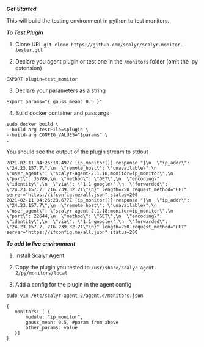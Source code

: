 ***Get Started***

This will build the testing environment in python to test monitors. 


***To Test Plugin***
1. Clone URL 
``git clone https://github.com/scalyr/scalyr-monitor-tester.git``


2. Declare you agent plugin or test one in the `/monitors` folder (omit the .py extension)

```
EXPORT plugin=test_monitor
```

3. Declare your parameters as a string

```
Export params="{ gauss_mean: 0.5 }"
```

4. Build docker container and pass args

```
sudo docker build \
--build-arg testFile=$plugin \
--build-arg CONFIG_VALUES="$params" \
.
```

You should see the output of the plugin stream to stdout

```
2021-02-11 04:26:18.497Z [ip_monitor()] response "{\n  \"ip_addr\": \"24.23.157.7\",\n  \"remote_host\": \"unavailable\",\n  \"user_agent\": \"scalyr-agent-2.1.18;monitor=ip_monitor\",\n  \"port\": 35786,\n  \"method\": \"GET\",\n  \"encoding\": \"identity\",\n  \"via\": \"1.1 google\",\n  \"forwarded\": \"24.23.157.7, 216.239.32.21\"\n}" length=250 request_method="GET" server="https://ifconfig.me/all.json" status=200
2021-02-11 04:26:23.677Z [ip_monitor()] response "{\n  \"ip_addr\": \"24.23.157.7\",\n  \"remote_host\": \"unavailable\",\n  \"user_agent\": \"scalyr-agent-2.1.18;monitor=ip_monitor\",\n  \"port\": 22644,\n  \"method\": \"GET\",\n  \"encoding\": \"identity\",\n  \"via\": \"1.1 google\",\n  \"forwarded\": \"24.23.157.7, 216.239.32.21\"\n}" length=250 request_method="GET" server="https://ifconfig.me/all.json" status=200
```

***To add to live environment***

1. [Install Scalyr Agent](https://app.scalyr.com/help/install-agent-linux-quick-start-2)

2. Copy the plugin you tested to `/usr/share/scalyr-agent-2/py/monitors/local`

3. Add a config for the plugin in the agent config 

```sudo vim /etc/scalyr-agent-2/agent.d/monitors.json```


```
{
   monitors: [ {
       module: "ip_monitor",
       gauss_mean: 0.5, #param from above
       other_params: value
   }]
}
```
